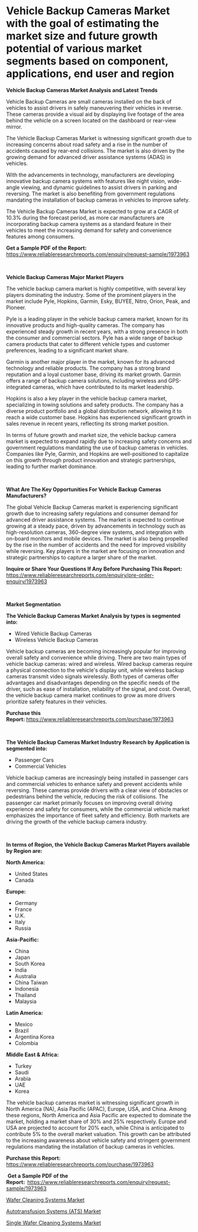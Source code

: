 <p><h1>Vehicle Backup Cameras Market with the goal of estimating the market size and future growth potential of various market segments based on component, applications, end user and region</h1></p><p><strong>Vehicle Backup Cameras Market Analysis and Latest Trends</strong></p>
<p><p>Vehicle Backup Cameras are small cameras installed on the back of vehicles to assist drivers in safely maneuvering their vehicles in reverse. These cameras provide a visual aid by displaying live footage of the area behind the vehicle on a screen located on the dashboard or rear-view mirror.</p><p>The Vehicle Backup Cameras Market is witnessing significant growth due to increasing concerns about road safety and a rise in the number of accidents caused by rear-end collisions. The market is also driven by the growing demand for advanced driver assistance systems (ADAS) in vehicles.</p><p>With the advancements in technology, manufacturers are developing innovative backup camera systems with features like night vision, wide-angle viewing, and dynamic guidelines to assist drivers in parking and reversing. The market is also benefiting from government regulations mandating the installation of backup cameras in vehicles to improve safety.</p><p>The Vehicle Backup Cameras Market is expected to grow at a CAGR of 10.3% during the forecast period, as more car manufacturers are incorporating backup camera systems as a standard feature in their vehicles to meet the increasing demand for safety and convenience features among consumers.</p></p>
<p><strong>Get a Sample PDF of the Report:&nbsp;</strong> <a href="https://www.reliableresearchreports.com/enquiry/request-sample/1973963">https://www.reliableresearchreports.com/enquiry/request-sample/1973963</a></p>
<p>&nbsp;</p>
<p><strong>Vehicle Backup Cameras Major Market Players</strong></p>
<p><p>The vehicle backup camera market is highly competitive, with several key players dominating the industry. Some of the prominent players in the market include Pyle, Hopkins, Garmin, Esky, BUYEE, Nitro, Orion, Peak, and Pioneer.</p><p>Pyle is a leading player in the vehicle backup camera market, known for its innovative products and high-quality cameras. The company has experienced steady growth in recent years, with a strong presence in both the consumer and commercial sectors. Pyle has a wide range of backup camera products that cater to different vehicle types and customer preferences, leading to a significant market share.</p><p>Garmin is another major player in the market, known for its advanced technology and reliable products. The company has a strong brand reputation and a loyal customer base, driving its market growth. Garmin offers a range of backup camera solutions, including wireless and GPS-integrated cameras, which have contributed to its market leadership.</p><p>Hopkins is also a key player in the vehicle backup camera market, specializing in towing solutions and safety products. The company has a diverse product portfolio and a global distribution network, allowing it to reach a wide customer base. Hopkins has experienced significant growth in sales revenue in recent years, reflecting its strong market position.</p><p>In terms of future growth and market size, the vehicle backup camera market is expected to expand rapidly due to increasing safety concerns and government regulations mandating the use of backup cameras in vehicles. Companies like Pyle, Garmin, and Hopkins are well-positioned to capitalize on this growth through product innovation and strategic partnerships, leading to further market dominance.</p></p>
<p>&nbsp;</p>
<p><strong>What Are The Key Opportunities For Vehicle Backup Cameras Manufacturers?</strong></p>
<p><p>The global Vehicle Backup Cameras market is experiencing significant growth due to increasing safety regulations and consumer demand for advanced driver assistance systems. The market is expected to continue growing at a steady pace, driven by advancements in technology such as high-resolution cameras, 360-degree view systems, and integration with on-board monitors and mobile devices. The market is also being propelled by the rise in the number of accidents and the need for improved visibility while reversing. Key players in the market are focusing on innovation and strategic partnerships to capture a larger share of the market.</p></p>
<p><strong>Inquire or Share Your Questions If Any Before Purchasing This Report:</strong> <a href="https://www.reliableresearchreports.com/enquiry/pre-order-enquiry/1973963">https://www.reliableresearchreports.com/enquiry/pre-order-enquiry/1973963</a></p>
<p>&nbsp;</p>
<p><strong>Market Segmentation</strong></p>
<p><strong>The Vehicle Backup Cameras Market Analysis by types is segmented into:</strong></p>
<p><ul><li>Wired Vehicle Backup Cameras</li><li>Wireless Vehicle Backup Cameras</li></ul></p>
<p><p>Vehicle backup cameras are becoming increasingly popular for improving overall safety and convenience while driving. There are two main types of vehicle backup cameras: wired and wireless. Wired backup cameras require a physical connection to the vehicle's display unit, while wireless backup cameras transmit video signals wirelessly. Both types of cameras offer advantages and disadvantages depending on the specific needs of the driver, such as ease of installation, reliability of the signal, and cost. Overall, the vehicle backup camera market continues to grow as more drivers prioritize safety features in their vehicles.</p></p>
<p><strong>Purchase this Report:&nbsp;</strong><a href="https://www.reliableresearchreports.com/purchase/1973963">https://www.reliableresearchreports.com/purchase/1973963</a></p>
<p>&nbsp;</p>
<p><strong>The Vehicle Backup Cameras Market Industry Research by Application is segmented into:</strong></p>
<p><ul><li>Passenger Cars</li><li>Commercial Vehicles</li></ul></p>
<p><p>Vehicle backup cameras are increasingly being installed in passenger cars and commercial vehicles to enhance safety and prevent accidents while reversing. These cameras provide drivers with a clear view of obstacles or pedestrians behind the vehicle, reducing the risk of collisions. The passenger car market primarily focuses on improving overall driving experience and safety for consumers, while the commercial vehicle market emphasizes the importance of fleet safety and efficiency. Both markets are driving the growth of the vehicle backup camera industry.</p></p>
<p>&nbsp;</p>
<p><strong>In terms of Region, the Vehicle Backup Cameras Market Players available by Region are:</strong></p>
<p>
    <p> <strong> North America: </strong>
        <ul>
            <li>United States</li>
            <li>Canada</li>
        </ul>
        </p> 
    <p> <strong> Europe: </strong>
        <ul>
            <li>Germany</li>
            <li>France</li>
            <li>U.K.</li>
            <li>Italy</li>
            <li>Russia</li>
        </ul>
        </p> 
    <p> <strong> Asia-Pacific: </strong>
        <ul>
            <li>China</li>
            <li>Japan</li>
            <li>South Korea</li>
            <li>India</li>
            <li>Australia</li>
            <li>China Taiwan</li>
            <li>Indonesia</li>
            <li>Thailand</li>
            <li>Malaysia</li>
        </ul>
        </p> 
    <p> <strong> Latin America: </strong>
        <ul>
            <li>Mexico</li>
            <li>Brazil</li>
            <li>Argentina Korea</li>
            <li>Colombia</li>
        </ul>
        </p> 
    <p> <strong> Middle East & Africa: </strong>
        <ul>
            <li>Turkey</li>
            <li>Saudi</li>
            <li>Arabia</li>
            <li>UAE</li>
            <li>Korea</li>
        </ul>
    </p>
    </p>
<p><p>The vehicle backup cameras market is witnessing significant growth in North America (NA), Asia Pacific (APAC), Europe, USA, and China. Among these regions, North America and Asia Pacific are expected to dominate the market, holding a market share of 30% and 25% respectively. Europe and USA are projected to account for 20% each, while China is anticipated to contribute 5% to the overall market valuation. This growth can be attributed to the increasing awareness about vehicle safety and stringent government regulations mandating the installation of backup cameras in vehicles.</p></p>
<p><strong>Purchase this Report: </strong><a href="https://www.reliableresearchreports.com/purchase/1973963">https://www.reliableresearchreports.com/purchase/1973963</a></p>
<p>&nbsp;<strong>Get a Sample PDF of the Report:&nbsp;&nbsp;</strong><a href="https://www.reliableresearchreports.com/enquiry/request-sample/1973963">https://www.reliableresearchreports.com/enquiry/request-sample/1973963</a></p>
<p><strong></strong></p>
<p><p><a href="https://view.publitas.com/reportprime-1/wafer-cleaning-systems-market-centers-on-aspects-such-as-market-growth-market-share-market-opportunity-and-projected-forecasts-spanning-from-2023-to-2030/">Wafer Cleaning Systems Market</a></p><p><a href="https://view.publitas.com/reportprime-1/global-autotransfusion-systems-ats-market-by-types-applications-and-major-players-with-regional-growth-rate-analysis-and-development-situation-from-2023-to-2030/">Autotransfusion Systems (ATS) Market</a></p><p><a href="https://view.publitas.com/reportprime-1/single-wafer-cleaning-systems-market-furnish-information-about-market-size-market-share-market-dynamics-and-projections-spanning-from-2023-to-2030/">Single Wafer Cleaning Systems Market</a></p></p>